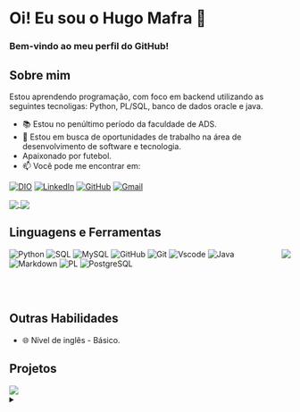 
# Oi! Eu sou o Hugo Mafra 👋

### Bem-vindo ao meu perfil do GitHub! 

## Sobre mim 
Estou aprendendo programação, com foco em backend utilizando as seguintes tecnoligas: Python, PL/SQL, banco de dados oracle e java.
- 📚 Estou no penúltimo período da faculdade de ADS.
- 💼 Estou em busca de oportunidades de trabalho na área de desenvolvimento de software e tecnologia.
- Apaixonado por futebol.
- 📫 Você pode me encontrar em:
  
[![DIO](https://img.shields.io/badge/Meu_perfil_NA_DIO-9F966D?style=for-the-badge)](https://web.dio.me/users/hugogm13?tab=achievements) 
[![LinkedIn](https://img.shields.io/badge/LinkedIn-0077B5?style=for-the-badge&logo=linkedin&logoColor=white)](https://linkedin.com/in/hugo-mafra-dev)
[![GitHub](https://img.shields.io/badge/GitHub-100000?style=for-the-badge&logo=github&logoColor=white)](https://github.com/hugomafra)
[![Gmail](https://img.shields.io/badge/Gmail-333333?style=for-the-badge&logo=gmail&logoColor=red)](mailto:hugogm2580@gmail.com)


<a href="https://github.com/anuraghazra/github-readme-stats">
  <img align="center" src="https://github-readme-stats.vercel.app/api?username=hugomafra&locale=pt-br&show_icons=true&hide=stars&count_private=true&title_color=d86450ff&icon_color=c17041ff&text_color=55522F&bg_color=f3e0d1ff&border_color=e4e2e2&card_width=400" />
</a>

<a href="https://github.com/anuraghazra/convoychat">
  <img align="center" src="https://streak-stats.demolab.com?user=hugomafra&locale=pt_BR&border=55522F&stroke=DEC76D&ring=9F966D&fire=C17041&background=F3E0D1&currStreakNum=DF836E&currStreakLabel=D86450&sideLabels=D86450&sideNums=62232C&dates=2D2D23&hide_total_contributions=true" />
</a>

## Linguagens e Ferramentas

<a href="https://github.com/anuraghazra/github-readme-stats">
  <img align="right" src="https://github-readme-stats.vercel.app/api/top-langs/?username=hugomafra&count_private=true&layout=compact&locale=pt-br&title_color=d86450ff&icon_color=c17041ff&text_color=55522F&bg_color=f3e0d1ff&card_width=495?"/>
</a>

![Python](https://img.shields.io/badge/python-3670A0?style=for-the-badge&logo=python&logoColor=white)
![SQL](https://img.shields.io/badge/sql-954B3E?style=for-the-badge)
![MySQL](https://img.shields.io/badge/MySQL-00000F?style=for-the-badge&logo=mysql&logoColor=white)
![GitHub](https://img.shields.io/badge/GitHub-100000?style=for-the-badge&logo=github&logoColor=white)
![Git](https://img.shields.io/badge/GIT-E44C30?style=for-the-badge&logo=git&logoColor=white)
![Vscode](https://img.shields.io/badge/Vscode-007ACC?style=for-the-badge&logo=visual-studio-code&logoColor=white)
![Java](https://img.shields.io/badge/java-%23ED8B00.svg?style=for-the-badge&logo=openjdk&logoColor=white)
![Markdown](https://img.shields.io/badge/Markdown-000?style=for-the-badge&logo=markdown)
![PL](https://img.shields.io/badge/PL%2FSQL-FFFFFF?style=for-the-badge&logo=oracle&logoColor=FF0000&labelColor=FFFFFF&color=FF0000)
![PostgreSQL](https://img.shields.io/badge/PostgreSQL-000?style=for-the-badge&logo=postgresql)

<br>
<br>

## Outras Habilidades
- 🌐 Nível de inglês - Básico.



## Projetos

<a  href="https://github.com/hugomafra/Desafio-banco-digital">
<img align="center" src="https://github-readme-stats.vercel.app/api/pin/?username=hugomafra&repo=Desafio-banco-digital&locale=pt-br&title_color=d86450ff&icon_color=c17041ff&text_color=55522F&bg_color=f3e0d1ff"/>
</a>


<br>

<details align="left">
  <summary></summary> 
 
  - Badges by <a href="https://shields.io/">shields.io</a><br>
  - GitHub Stats by <a href="https://github.com/anuraghazra/github-readme-stats">anuraghazra</a>
  - Foto de <a href="https://unsplash.com/pt-br/@cgower?utm_content=creditCopyText&utm_medium=referral&utm_source=unsplash">Christopher Gower</a> na <a href="https://unsplash.com/pt-br/fotografias/um-macbook-com-linhas-de-codigo-na-tela-em-uma-mesa-ocupada-m_HRfLhgABo?utm_content=creditCopyText&utm_medium=referral&utm_source=unsplash">Unsplash</a> (edited by author)
 
</details>
